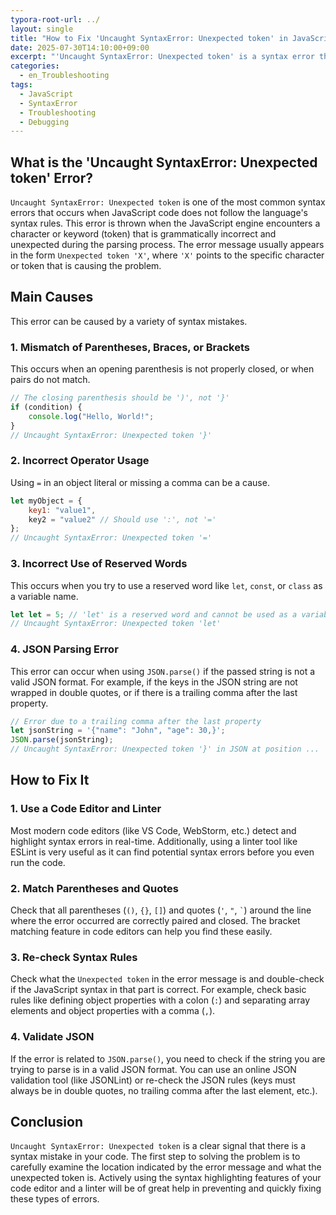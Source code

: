 ```yaml
---
typora-root-url: ../
layout: single
title: "How to Fix 'Uncaught SyntaxError: Unexpected token' in JavaScript"
date: 2025-07-30T14:10:00+09:00
excerpt: "'Uncaught SyntaxError: Unexpected token' is a syntax error that occurs when the JavaScript engine encounters a token that it does not expect grammatically. This article explores the common causes and solutions for this error."
categories:
  - en_Troubleshooting
tags:
  - JavaScript
  - SyntaxError
  - Troubleshooting
  - Debugging
---
```


## What is the 'Uncaught SyntaxError: Unexpected token' Error?

`Uncaught SyntaxError: Unexpected token` is one of the most common syntax errors that occurs when JavaScript code does not follow the language's syntax rules.
This error is thrown when the JavaScript engine encounters a character or keyword (token) that is grammatically incorrect and unexpected during the parsing process.
The error message usually appears in the form `Unexpected token 'X'`, where `'X'` points to the specific character or token that is causing the problem.

## Main Causes

This error can be caused by a variety of syntax mistakes.

### 1. Mismatch of Parentheses, Braces, or Brackets

This occurs when an opening parenthesis is not properly closed, or when pairs do not match.

```javascript
// The closing parenthesis should be ')', not '}'
if (condition) {
    console.log("Hello, World!";
}
// Uncaught SyntaxError: Unexpected token '}'
```

### 2. Incorrect Operator Usage

Using `=` in an object literal or missing a comma can be a cause.

```javascript
let myObject = {
    key1: "value1",
    key2 = "value2" // Should use ':', not '='
};
// Uncaught SyntaxError: Unexpected token '='
```

### 3. Incorrect Use of Reserved Words

This occurs when you try to use a reserved word like `let`, `const`, or `class` as a variable name.

```javascript
let let = 5; // 'let' is a reserved word and cannot be used as a variable name
// Uncaught SyntaxError: Unexpected token 'let'
```

### 4. JSON Parsing Error

This error can occur when using `JSON.parse()` if the passed string is not a valid JSON format.
For example, if the keys in the JSON string are not wrapped in double quotes, or if there is a trailing comma after the last property.

```javascript
// Error due to a trailing comma after the last property
let jsonString = '{"name": "John", "age": 30,}';
JSON.parse(jsonString);
// Uncaught SyntaxError: Unexpected token '}' in JSON at position ...
```

## How to Fix It

### 1. Use a Code Editor and Linter

Most modern code editors (like VS Code, WebStorm, etc.) detect and highlight syntax errors in real-time.
Additionally, using a linter tool like ESLint is very useful as it can find potential syntax errors before you even run the code.

### 2. Match Parentheses and Quotes

Check that all parentheses (`()`, `{}`, `[]`) and quotes (`'`, `"`, `` ` ``) around the line where the error occurred are correctly paired and closed.
The bracket matching feature in code editors can help you find these easily.

### 3. Re-check Syntax Rules

Check what the `Unexpected token` in the error message is and double-check if the JavaScript syntax in that part is correct.
For example, check basic rules like defining object properties with a colon (`:`) and separating array elements and object properties with a comma (`,`).

### 4. Validate JSON

If the error is related to `JSON.parse()`, you need to check if the string you are trying to parse is in a valid JSON format.
You can use an online JSON validation tool (like JSONLint) or re-check the JSON rules (keys must always be in double quotes, no trailing comma after the last element, etc.).

## Conclusion

`Uncaught SyntaxError: Unexpected token` is a clear signal that there is a syntax mistake in your code.
The first step to solving the problem is to carefully examine the location indicated by the error message and what the unexpected token is.
Actively using the syntax highlighting features of your code editor and a linter will be of great help in preventing and quickly fixing these types of errors.
